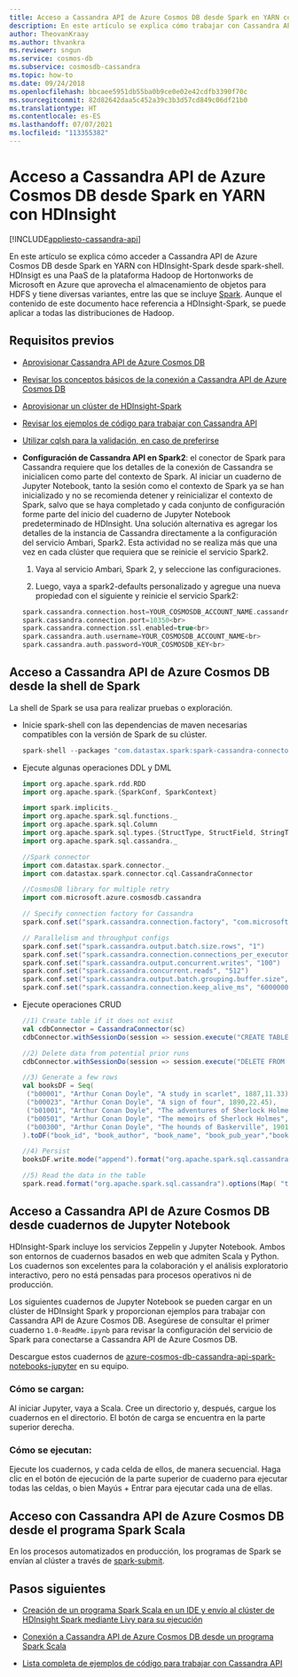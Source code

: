 ```yaml
---
title: Acceso a Cassandra API de Azure Cosmos DB desde Spark en YARN con HDInsight
description: En este artículo se explica cómo trabajar con Cassandra API de Azure Cosmos DB desde Spark en YARN con HDInsight
author: TheovanKraay
ms.author: thvankra
ms.reviewer: sngun
ms.service: cosmos-db
ms.subservice: cosmosdb-cassandra
ms.topic: how-to
ms.date: 09/24/2018
ms.openlocfilehash: bbcaee5951db55ba0b9ce0e02e42cdfb3390f70c
ms.sourcegitcommit: 82d82642daa5c452a39c3b3d57cd849c06df21b0
ms.translationtype: HT
ms.contentlocale: es-ES
ms.lasthandoff: 07/07/2021
ms.locfileid: "113355382"
---
```

# <a name="access-azure-cosmos-db-cassandra-api-from-spark-on-yarn-with-hdinsight"></a>Acceso a Cassandra API de Azure Cosmos DB desde Spark en YARN con HDInsight
[!INCLUDE[appliesto-cassandra-api](includes/appliesto-cassandra-api.md)]

En este artículo se explica cómo acceder a Cassandra API de Azure Cosmos DB desde Spark en YARN con HDInsight-Spark desde spark-shell. HDInsigt es una PaaS de la plataforma Hadoop de Hortonworks de Microsoft en Azure que aprovecha el almacenamiento de objetos para HDFS y tiene diversas variantes, entre las que se incluye [Spark](../hdinsight/spark/apache-spark-overview.md).  Aunque el contenido de este documento hace referencia a HDInsight-Spark, se puede aplicar a todas las distribuciones de Hadoop.  

## <a name="prerequisites"></a>Requisitos previos

* [Aprovisionar Cassandra API de Azure Cosmos DB](create-cassandra-dotnet.md#create-a-database-account)

* [Revisar los conceptos básicos de la conexión a Cassandra API de Azure Cosmos DB](cassandra-spark-generic.md)

* [Aprovisionar un clúster de HDInsight-Spark](../hdinsight/spark/apache-spark-jupyter-spark-sql.md)

* [Revisar los ejemplos de código para trabajar con Cassandra API](cassandra-spark-generic.md#next-steps)

* [Utilizar cqlsh para la validación, en caso de preferirse](cassandra-spark-generic.md#connecting-to-azure-cosmos-db-cassandra-api-from-spark)

* **Configuración de Cassandra API en Spark2**: el conector de Spark para Cassandra requiere que los detalles de la conexión de Cassandra se inicialicen como parte del contexto de Spark. Al iniciar un cuaderno de Jupyter Notebook, tanto la sesión como el contexto de Spark ya se han inicializado y no se recomienda detener y reinicializar el contexto de Spark, salvo que se haya completado y cada conjunto de configuración forme parte del inicio del cuaderno de Jupyter Notebook predeterminado de HDInsight. Una solución alternativa es agregar los detalles de la instancia de Cassandra directamente a la configuración del servicio Ambari, Spark2. Esta actividad no se realiza más que una vez en cada clúster que requiera que se reinicie el servicio Spark2.
 
  1. Vaya al servicio Ambari, Spark 2, y seleccione las configuraciones.

  2. Luego, vaya a spark2-defaults personalizado y agregue una nueva propiedad con el siguiente y reinicie el servicio Spark2:

  ```scala
  spark.cassandra.connection.host=YOUR_COSMOSDB_ACCOUNT_NAME.cassandra.cosmosdb.azure.com<br>
  spark.cassandra.connection.port=10350<br>
  spark.cassandra.connection.ssl.enabled=true<br>
  spark.cassandra.auth.username=YOUR_COSMOSDB_ACCOUNT_NAME<br>
  spark.cassandra.auth.password=YOUR_COSMOSDB_KEY<br>
  ```

## <a name="access-azure-cosmos-db-cassandra-api-from-spark-shell"></a>Acceso a Cassandra API de Azure Cosmos DB desde la shell de Spark

La shell de Spark se usa para realizar pruebas o exploración.

* Inicie spark-shell con las dependencias de maven necesarias compatibles con la versión de Spark de su clúster.

  ```scala
  spark-shell --packages "com.datastax.spark:spark-cassandra-connector_2.11:2.3.0,com.microsoft.azure.cosmosdb:azure-cosmos-cassandra-spark-helper:1.0.0"
  ```

* Ejecute algunas operaciones DDL y DML

  ```scala
  import org.apache.spark.rdd.RDD
  import org.apache.spark.{SparkConf, SparkContext}

  import spark.implicits._
  import org.apache.spark.sql.functions._
  import org.apache.spark.sql.Column
  import org.apache.spark.sql.types.{StructType, StructField, StringType, IntegerType,LongType,FloatType,DoubleType, TimestampType}
  import org.apache.spark.sql.cassandra._

  //Spark connector
  import com.datastax.spark.connector._
  import com.datastax.spark.connector.cql.CassandraConnector

  //CosmosDB library for multiple retry
  import com.microsoft.azure.cosmosdb.cassandra

  // Specify connection factory for Cassandra
  spark.conf.set("spark.cassandra.connection.factory", "com.microsoft.azure.cosmosdb.cassandra.CosmosDbConnectionFactory")

  // Parallelism and throughput configs
  spark.conf.set("spark.cassandra.output.batch.size.rows", "1")
  spark.conf.set("spark.cassandra.connection.connections_per_executor_max", "10")
  spark.conf.set("spark.cassandra.output.concurrent.writes", "100")
  spark.conf.set("spark.cassandra.concurrent.reads", "512")
  spark.conf.set("spark.cassandra.output.batch.grouping.buffer.size", "1000")
  spark.conf.set("spark.cassandra.connection.keep_alive_ms", "60000000") //Increase this number as needed
  ```

* Ejecute operaciones CRUD

  ```scala
  //1) Create table if it does not exist
  val cdbConnector = CassandraConnector(sc)
  cdbConnector.withSessionDo(session => session.execute("CREATE TABLE IF NOT EXISTS books_ks.books(book_id TEXT PRIMARY KEY,book_author TEXT, book_name TEXT,book_pub_year INT,book_price FLOAT) WITH cosmosdb_provisioned_throughput=4000;"))

  //2) Delete data from potential prior runs
  cdbConnector.withSessionDo(session => session.execute("DELETE FROM books_ks.books WHERE book_id IN ('b00300','b00001','b00023','b00501','b09999','b01001','b00999','b03999','b02999','b000009');"))

  //3) Generate a few rows
  val booksDF = Seq(
   ("b00001", "Arthur Conan Doyle", "A study in scarlet", 1887,11.33),
   ("b00023", "Arthur Conan Doyle", "A sign of four", 1890,22.45),
   ("b01001", "Arthur Conan Doyle", "The adventures of Sherlock Holmes", 1892,19.83),
   ("b00501", "Arthur Conan Doyle", "The memoirs of Sherlock Holmes", 1893,14.22),
   ("b00300", "Arthur Conan Doyle", "The hounds of Baskerville", 1901,12.25)
  ).toDF("book_id", "book_author", "book_name", "book_pub_year","book_price")

  //4) Persist
  booksDF.write.mode("append").format("org.apache.spark.sql.cassandra").options(Map( "table" -> "books", "keyspace" -> "books_ks", "output.consistency.level" -> "ALL", "ttl" -> "10000000")).save()

  //5) Read the data in the table
  spark.read.format("org.apache.spark.sql.cassandra").options(Map( "table" -> "books", "keyspace" -> "books_ks")).load.show
  ```

## <a name="access-azure-cosmos-db-cassandra-api-from-jupyter-notebooks"></a>Acceso a Cassandra API de Azure Cosmos DB desde cuadernos de Jupyter Notebook

HDInsight-Spark incluye los servicios Zeppelin y Jupyter Notebook. Ambos son entornos de cuadernos basados en web que admiten Scala y Python. Los cuadernos son excelentes para la colaboración y el análisis exploratorio interactivo, pero no está pensadas para procesos operativos ni de producción.

Los siguientes cuadernos de Jupyter Notebook se pueden cargar en un clúster de HDInsight Spark y proporcionan ejemplos para trabajar con Cassandra API de Azure Cosmos DB. Asegúrese de consultar el primer cuaderno `1.0-ReadMe.ipynb` para revisar la configuración del servicio de Spark para conectarse a Cassandra API de Azure Cosmos DB.

Descargue estos cuadernos de [azure-cosmos-db-cassandra-api-spark-notebooks-jupyter](https://github.com/Azure-Samples/azure-cosmos-db-cassandra-api-spark-notebooks-jupyter/blob/main/scala/) en su equipo.
  
### <a name="how-to-upload"></a>Cómo se cargan:
Al iniciar Jupyter, vaya a Scala. Cree un directorio y, después, cargue los cuadernos en el directorio. El botón de carga se encuentra en la parte superior derecha.  

### <a name="how-to-run"></a>Cómo se ejecutan:
Ejecute los cuadernos, y cada celda de ellos, de manera secuencial.  Haga clic en el botón de ejecución de la parte superior de cuaderno para ejecutar todas las celdas, o bien Mayús + Entrar para ejecutar cada una de ellas.

## <a name="access-with-azure-cosmos-db-cassandra-api-from-your-spark-scala-program"></a>Acceso con Cassandra API de Azure Cosmos DB desde el programa Spark Scala

En los procesos automatizados en producción, los programas de Spark se envían al clúster a través de [spark-submit](https://spark.apache.org/docs/latest/submitting-applications.html).

## <a name="next-steps"></a>Pasos siguientes

* [Creación de un programa Spark Scala en un IDE y envío al clúster de HDInsight Spark mediante Livy para su ejecución](../hdinsight/spark/apache-spark-create-standalone-application.md)

* [Conexión a Cassandra API de Azure Cosmos DB desde un programa Spark Scala](https://github.com/Azure-Samples/azure-cosmos-db-cassandra-api-spark-connector-sample/blob/main/src/main/scala/com/microsoft/azure/cosmosdb/cassandra/SampleCosmosDBApp.scala)

* [Lista completa de ejemplos de código para trabajar con Cassandra API](cassandra-spark-generic.md)
